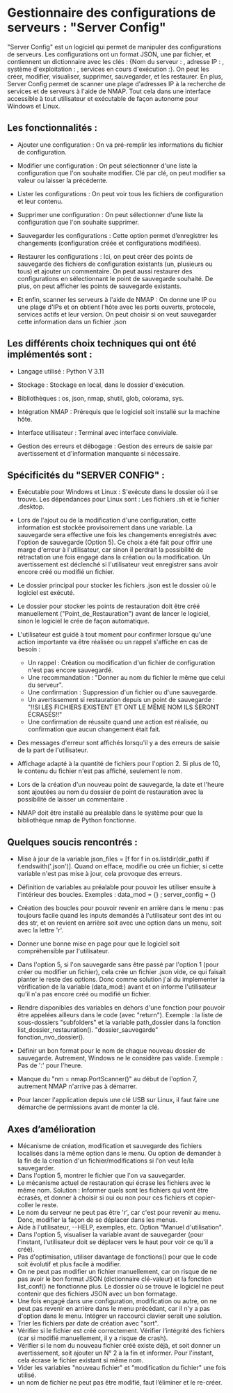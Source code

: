 # Gestionnaire des configurations de serveurs : "Server Config"

"Server Config" est un logiciel qui permet de manipuler des configurations de serveurs. Les configurations ont un format JSON, une par fichier, et contiennent un dictionnaire avec les clés : {Nom du serveur : , adresse IP : , système d'exploitation : , services en cours d'exécution :}.
On peut les créer, modifier, visualiser, supprimer, sauvegarder, et les restaurer. En plus, Server Config permet de scanner une plage d'adresses IP à la recherche de services et de serveurs à l'aide de NMAP.
Tout cela dans une interface accessible à tout utilisateur et exécutable de façon autonome pour Windows et Linux.

## Les fonctionnalités :

 - Ajouter une configuration : On va pré-remplir les informations du fichier de configuration.
 
 - Modifier une configuration : On peut sélectionner d'une liste la configuration que l'on souhaite modifier. Clé par clé, on peut modifier sa valeur ou laisser la précédente.

 - Lister les configurations : On peut voir tous les fichiers de configuration et leur contenu.

 - Supprimer une configuration : On peut sélectionner d'une liste la configuration que l'on souhaite supprimer.

 - Sauvegarder les configurations : Cette option permet d’enregistrer les changements (configuration créée et configurations modifiées).

 - Restaurer les configurations : Ici, on peut créer des points de sauvegarde des fichiers de configuration existants (un, plusieurs ou tous) et ajouter un commentaire. On peut aussi restaurer des configurations en sélectionnant le point de sauvegarde souhaité. De plus, on peut afficher les points de sauvegarde existants.

 - Et enfin, scanner les serveurs à l'aide de NMAP : On donne une IP ou une plage d'IPs et on obtient l'hôte avec les ports ouverts, protocole, services actifs et leur version. On peut choisir si on veut sauvegarder cette information dans un fichier .json

## Les différents choix techniques qui ont été implémentés sont :

   - Langage utilisé : Python V 3.11

   - Stockage : Stockage en local, dans le dossier d'exécution.

   - Bibliothèques : os, json, nmap, shutil, glob, colorama, sys.

   - Intégration NMAP : Prérequis que le logiciel soit installé sur la machine hôte.

   - Interface utilisateur : Terminal avec interface conviviale.

   - Gestion des erreurs et débogage : Gestion des erreurs de saisie par avertissement et d'information manquante si nécessaire.

## Spécificités du "SERVER CONFIG" :

   - Exécutable pour Windows et Linux : S'exécute dans le dossier où il se trouve. Les dépendances pour Linux sont : Les fichiers .sh et le fichier .desktop.

   - Lors de l'ajout ou de la modification d'une configuration, cette information est stockée provisoirement dans une variable. La sauvegarde sera effective une fois les changements enregistrés avec l'option de sauvegarde (Option 5). Ce choix a été fait pour offrir une marge d'erreur à l'utilisateur, car sinon il perdrait la possibilité de rétractation une fois engagé dans la création ou la modification. Un avertissement est déclenché si l'utilisateur veut enregistrer sans avoir encore créé ou modifié un fichier.

   - Le dossier principal pour stocker les fichiers .json est le dossier où le logiciel est exécuté.

   - Le dossier pour stocker les points de restauration doit être créé manuellement ("Point_de_Restauration") avant de lancer le logiciel, sinon le logiciel le crée de façon automatique.

   - L'utilisateur est guidé à tout moment pour confirmer lorsque qu'une action importante va être réalisée ou un rappel s'affiche en cas de besoin :

     - Un rappel : Création ou modification d'un fichier de configuration n'est pas encore sauvegardé.
     - Une recommandation : "Donner au nom du fichier le même que celui du serveur".
     - Une confirmation : Suppression d'un fichier ou d'une sauvegarde.
     - Un avertissement si restauration depuis un point de sauvegarde : "!!SI LES FICHIERS EXISTENT ET ONT LE MÊME NOM ILS SERONT ÉCRASÉS!!"
     - Une confirmation de réussite quand une action est réalisée, ou confirmation que aucun changement était fait.


   - Des messages d'erreur sont affichés lorsqu'il y a des erreurs de saisie de la part de l'utilisateur.

   - Affichage adapté à la quantité de fichiers pour l'option 2. Si plus de 10, le contenu du fichier n'est pas affiché, seulement le nom.

   - Lors de la création d'un nouveau point de sauvegarde, la date et l'heure sont ajoutées au nom du dossier de point de restauration avec la possibilité de laisser un commentaire .

   - NMAP doit être installé au préalable dans le système pour que la bibliothèque nmap de Python fonctionne.

## Quelques soucis rencontrés :

  - Mise à jour de la variable json_files = [f for f in os.listdir(dir_path) if f.endswith('.json')]. Quand on efface, modifie ou crée un fichier, si cette variable n'est pas mise à jour, cela provoque des erreurs.

  - Définition de variables au préalable pour pouvoir les utiliser ensuite à l'intérieur des boucles. Exemples : data_mod = {} ; server_config = {}

  - Création des boucles pour pouvoir revenir en arrière dans le menu : pas toujours facile quand les inputs demandés à l'utilisateur sont des int ou des str, et on revient en arrière soit avec une option dans un menu, soit avec la lettre 'r'.

  - Donner une bonne mise en page pour que le logiciel soit compréhensible par l'utilisateur.

  - Dans l'option 5, si l'on sauvegarde sans être passé par l'option 1 (pour créer ou modifier un fichier), cela crée un fichier .json vide, ce qui faisait planter le reste des options. Donc comme solution j'ai du implementer la vérification de la variable (data_mod:) avant et on informe l'utilisateur qu'il n'a pas encore créé ou modifié un fichier.

  - Rendre disponibles des variables en dehors d'une fonction pour pouvoir être appelées ailleurs dans le code (avec "return"). Exemple : la liste de sous-dossiers "subfolders" et la variable path_dossier dans la fonction list_dossier_restauration(). "dossier_sauvegarde" fonction_nvo_dossier().

  - Définir un bon format pour le nom de chaque nouveau dossier de sauvegarde. Autrement, Windows ne le considère pas valide. Exemple : Pas de ':' pour l'heure.

  - Manque du "nm = nmap.PortScanner()" au début de l'option 7, autrement NMAP n'arrive pas à démarrer.

  - Pour lancer l'application depuis une clé USB sur Linux, il faut faire une démarche de permissions avant de monter la clé.

## Axes d’amélioration  

 - Mécanisme de création, modification et sauvegarde des fichiers localisés dans la même option dans le menu. Ou option de demander à la fin de la creation d'un fichier/modifications si l'on veut le/la sauvegarder.
 - Dans l'option 5, montrer le fichier que l'on va sauvegarder.
 - Le mécanisme actuel de restauration qui écrase les fichiers avec le même nom. Solution : Informer quels sont les fichiers qui vont être écrasés, et donner à choisir si oui ou non pour ces fichiers et copier-coller le reste.
 - Le nom du serveur ne peut pas être 'r', car c'est pour revenir au menu. Donc, modifier la façon de se déplacer dans les menus.
 - Aide à l'utilisateur, --HELP, exemples, etc. Option "Manuel d'utilisation".
 - Dans l'option 5, visualiser la variable avant de sauvegarder (pour l'instant, l'utilisateur doit se déplacer vers le haut pour voir ce qu'il a créé).
 - Pas d'optimisation, utiliser davantage de fonctions() pour que le code soit évolutif et plus facile à modifier.
 - On ne peut pas modifier un fichier manuellement, car on risque de ne pas avoir le bon format JSON (dictionnaire clé-valeur) et la fonction list_conf() ne fonctionne plus. Le dossier où se trouve le logiciel ne peut contenir que des fichiers JSON avec un bon formatage.
 - Une fois engagé dans une configuration, modification ou autre, on ne peut pas revenir en arrière dans le menu précédant, car il n'y a pas d'option dans le menu. Intégrer un raccourci clavier serait une solution.
 - Trier les fichiers par date de création avec "sort".
 - Vérifier si le fichier est créé correctement. Vérifier l’intégrité des fichiers (car si modifié manuellement, il y a risque de crash).
 - Vérifier si le nom du nouveau fichier créé existe déjà, et soit donner un avertissement, soit ajouter un N° 2 à la fin et informer. Pour l'instant, cela écrase le fichier existant si même nom.
 - Vider les variables "nouveau fichier" et "modification du fichier" une fois utilisé. 
 - un nom de fichier ne peut pas être modifié, faut l’éliminer et le re-créer.
